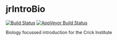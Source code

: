 # jrIntroBio
[![Build Status](https://api.travis-ci.org/jr-packages/jrIntroBio.png?branch=master)](https://travis-ci.org/jr-packages/jrIntroBio)
[![AppVeyor Build Status](https://ci.appveyor.com/api/projects/status/github/jr-packages/jrIntroBio?branch=master&svg=true)](https://ci.appveyor.com/project/jr-packages/jrIntroBio)

Biology focussed introduction for the Crick Institute
